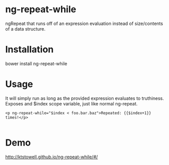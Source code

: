 ng-repeat-while
===============

ngRepeat that runs off of an expression evaluation instead of size/contents of a data structure.

Installation
============

bower install ng-repeat-while

Usage
=====
It will simply run as long as the provided expression evaluates to truthiness.
Exposes and $index scope variable, just like normal ng-repeat.

<pre><code>&lt;p ng-repeat-while="$index &lt; foo.bar.baz"&gt;Repeated: <span>{</span>{$index+1<span>}</span>} times!&lt;/p&gt;</code>
        </pre>

Demo
====
http://ktstowell.github.io/ng-repeat-while/#/
